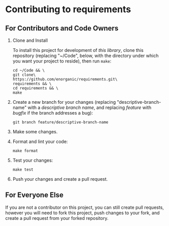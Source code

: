 # Contributing to requirements

## For Contributors and Code Owners

1. Clone and Install

    To install this project for development of *this library*,
    clone this repository (replacing "~/Code", below, with the directory
    under which you want your project to reside), then run `make`:

    ```shell script
    cd ~/Code && \
    git clone\
    https://github.com/enorganic/requirements.git\
    requirements && \
    cd requirements && \
    make
    ```

2. Create a new branch for your changes (replacing "descriptive-branch-name"
   with a *descriptive branch name*, and replacing *feature* with *bugfix*
   if the branch addresses a bug):

    ```shell
    git branch feature/descriptive-branch-name
    ```

3. Make some changes.
4. Format and lint your code:

    ```shell
    make format
    ```

5. Test your changes:

    ```shell
    make test
    ```

6. Push your changes and create a pull request.

## For Everyone Else

If you are not a contributor on this project, you can still create pull
requests, however you will need to fork this project, push changes
to your fork, and create a pull request from your forked repository.
